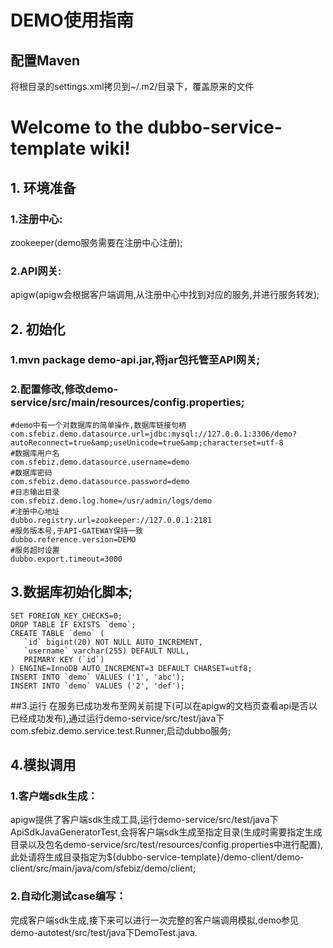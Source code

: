 # DEMO使用指南
## 配置Maven  
将根目录的settings.xml拷贝到~/.m2/目录下，覆盖原来的文件

# Welcome to the dubbo-service-template wiki!
## 1. 环境准备
### 1.注册中心:
zookeeper(demo服务需要在注册中心注册);
### 2.API网关:
apigw(apigw会根据客户端调用,从注册中心中找到对应的服务,并进行服务转发);
## 2. 初始化
### 1.mvn package demo-api.jar,将jar包托管至API网关;
### 2.配置修改,修改demo-service/src/main/resources/config.properties;
    #demo中有一个对数据库的简单操作,数据库链接句柄
    com.sfebiz.demo.datasource.url=jdbc:mysql://127.0.0.1:3306/demo?autoReconnect=true&amp;useUnicode=true&amp;characterset=utf-8
    #数据库用户名
    com.sfebiz.demo.datasource.username=demo
    #数据库密码
    com.sfebiz.demo.datasource.password=demo
    #日志输出目录
    com.sfebiz.demo.log.home=/usr/admin/logs/demo
    #注册中心地址
    dubbo.registry.url=zookeeper://127.0.0.1:2181
    #服务版本号,于API-GATEWAY保持一致
    dubbo.reference.version=DEMO
    #服务超时设置
    dubbo.export.timeout=3000
## 3.数据库初始化脚本;
    SET FOREIGN_KEY_CHECKS=0;
    DROP TABLE IF EXISTS `demo`;
    CREATE TABLE `demo` (
       `id` bigint(20) NOT NULL AUTO_INCREMENT,
       `username` varchar(255) DEFAULT NULL,
       PRIMARY KEY (`id`)
    ) ENGINE=InnoDB AUTO_INCREMENT=3 DEFAULT CHARSET=utf8;
    INSERT INTO `demo` VALUES ('1', 'abc');
    INSERT INTO `demo` VALUES ('2', 'def');
##3.运行
在服务已成功发布至网关前提下(可以在apigw的文档页查看api是否以已经成功发布),通过运行demo-service/src/test/java下com.sfebiz.demo.service.test.Runner,启动dubbo服务;
## 4.模拟调用
### 1.客户端sdk生成：
apigw提供了客户端sdk生成工具,运行demo-service/src/test/java下ApiSdkJavaGeneratorTest,会将客户端sdk生成至指定目录(生成时需要指定生成目录以及包名demo-service/src/test/resources/config.properties中进行配置),此处请将生成目录指定为${dubbo-service-template}/demo-client/demo-client/src/main/java/com/sfebiz/demo/client;
### 2.自动化测试case编写：
完成客户端sdk生成,接下来可以进行一次完整的客户端调用模拟,demo参见demo-autotest/src/test/java下DemoTest.java.